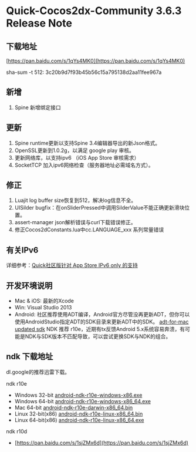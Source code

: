 # Quick-Cocos2dx-Community 3.6.3 Release Note

## 下载地址

[https://pan.baidu.com/s/1qYs4MK0](https://pan.baidu.com/s/1qYs4MK0)

sha-sum -t 512: 3c20b9d7f93b45b56c15a795138d2aa11fee967a

## 新增

1. Spine 新增绑定接口

## 更新
1. Spine runtime更新以支持Spine 3.4编辑器导出的新Json格式。
2. OpenSSL更新到1.0.2g，以满足 google play 审核。
3. 更新网络库，以支持ipv6 （iOS App Store 审核需求）
4. SocketTCP 加入ipv6网络检查（服务器地址必需域名方式）。

## 修正
1. Luajit log buffer size恢复到512，解决log信息不全。
2. UISilder bugfix：在onSliderPressed中调用SilderValue不能正确更新滑块位置。
3. assert-manager json解析错误与curl下载错误修正。
4. 修正Cocos2dConstants.lua中cc.LANGUAGE_xxx 系列常量错误

## 有关IPv6

详细参考：[Quick社区版针对 App Store IPv6 only 的支持](http://tyrantek.com/archives/531/)

## 开发环境说明

* Mac & iOS: 最新的Xcode
* Win: Visual Studio 2013
* Android: 社区推荐使用ADT编译，Android官方尽管没再更新ADT，但你可以使用AndroidStudio指定ADT的SDK目录来更新ADT中的SDK。
  [adt-for-mac updated sdk](https://pan.baidu.com/s/1i5ntx2l)
  NDK 推荐 r10e，近期有tx反馈Android 5.x系统容易奔溃，有可能是NDK与SDK版本不匹配导致，可以尝试更换SDK与NDK的组合。

## ndk 下载地址

dl.google的推荐迅雷下载。

ndk r10e

* Windows 32-bit [android-ndk-r10e-windows-x86.exe](http://dl.google.com/android/ndk/android-ndk-r10e-windows-x86.exe)
* Windows 64-bit [android-ndk-r10e-windows-x86_64.exe](http://dl.google.com/android/ndk/android-ndk-r10e-windows-x86_64.exe)
* Mac 64-bit [android-ndk-r10e-darwin-x86_64.bin](http://dl.google.com/android/ndk/android-ndk-r10e-darwin-x86_64.bin)
* Linux 32-bit(x86) [android-ndk-r10e-linux-x86_64.bin](http://dl.google.com/android/ndk/android-ndk-r10e-linux-x86.bin)
* Linux 64-bit(x86) [android-ndk-r10e-linux-x86_64.exe](http://dl.google.com/android/ndk/android-ndk-r10e-linux-x86_64.bin)

ndk r10d

* [https://pan.baidu.com/s/1sjZMx6d](https://pan.baidu.com/s/1sjZMx6d)